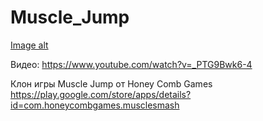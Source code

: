 # Muscle_Jump
[Image alt](https://github.com/Sup-00/Pictures/blob/main/MuscleJump.png)

Видео: https://www.youtube.com/watch?v=_PTG9Bwk6-4

Клон игры Muscle Jump от Honey Comb Games
https://play.google.com/store/apps/details?id=com.honeycombgames.musclesmash
